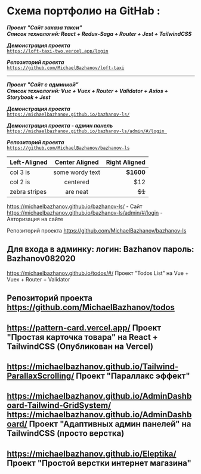 # Схема портфолио на GitHab :

***Проект "Сайт заказа такси"***  
***Список технологий: React + Redux-Saga + Router + Jest + TailwindCSS***  

***Демонстрация проекта***  
[`https://loft-taxi-two.vercel.app/login`](https://loft-taxi-two.vercel.app/login)  

***Репозиторий проекта***  
[`https://github.com/MichaelBazhanov/loft-taxi`](https://github.com/MichaelBazhanov/loft-taxi)  

***

***Проект "Сайт с админкой"***  
***Список технологий:  Vue + Vuex + Router + Validator + Axios + Storybook + Jest***  

***Демонстрация проекта***  
[`https://michaelbazhanov.github.io/bazhanov-ls/`](https://michaelbazhanov.github.io/bazhanov-ls/)  

***Демонстрация проекта - админ панель***  
[`https://michaelbazhanov.github.io/bazhanov-ls/admin/#/login `](https://michaelbazhanov.github.io/bazhanov-ls/admin/#/login)  


***Репозиторий проекта***  
[`https://github.com/MichaelBazhanov/bazhanov-ls`](https://github.com/MichaelBazhanov/bazhanov-ls)  

| Left-Aligned  | Center Aligned  | Right Aligned |
|:------------- |:---------------:| -------------:|
| col 3 is      | some wordy text |     **$1600** |
| col 2 is      | centered        |         $12   |
| zebra stripes | are neat        |        ~~$1~~ |









https://michaelbazhanov.github.io/bazhanov-ls/ - Сайт
https://michaelbazhanov.github.io/bazhanov-ls/admin/#/login - Авторизация на сайте


Репозиторий проекта
https://github.com/MichaelBazhanov/bazhanov-ls

Для входа в админку:
логин: Bazhanov
пароль: Bazhanov082020
--------------------------------------------------------------------------------
https://michaelbazhanov.github.io/todos/#/
Проект "Todos List" на Vue + Vuex + Router + Validator

Репозиторий проекта
https://github.com/MichaelBazhanov/todos
--------------------------------------------------------------------------------
https://pattern-card.vercel.app/
Проект "Простая карточка товара" на React + TailwindCSS (Опубликован на Vercel)
--------------------------------------------------------------------------------
https://michaelbazhanov.github.io/Tailwind-ParallaxScrolling/
Проект "Параллакс эффект"
--------------------------------------------------------------------------------
https://michaelbazhanov.github.io/AdminDashboard-Tailwind-GridSystem/
https://michaelbazhanov.github.io/AdminDashboard/
Проект "Адаптивных админ панелей" на TailwindCSS (просто верстка)
--------------------------------------------------------------------------------
https://michaelbazhanov.github.io/Eleptika/
Проект "Простой верстки интернет магазина"
--------------------------------------------------------------------------------